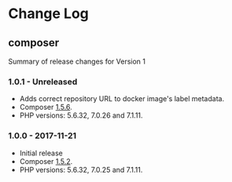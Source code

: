 # Change Log

## composer

Summary of release changes for Version 1

### 1.0.1 - Unreleased

- Adds correct repository URL to docker image's label metadata.
- Composer [1.5.6](https://github.com/composer/composer/releases/tag/1.5.6).
- PHP versions: 5.6.32, 7.0.26 and 7.1.11.

### 1.0.0 - 2017-11-21

- Initial release
- Composer [1.5.2](https://github.com/composer/composer/releases/tag/1.5.2).
- PHP versions: 5.6.32, 7.0.25 and 7.1.11.
